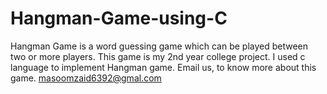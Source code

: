 # Hangman-Game-using-C
Hangman Game is a word guessing game which can be played between two or more players. This game is my 2nd year college project. I used c language to implement Hangman game.
  Email us, to know more about this game. masoomzaid6392@gmal.com

